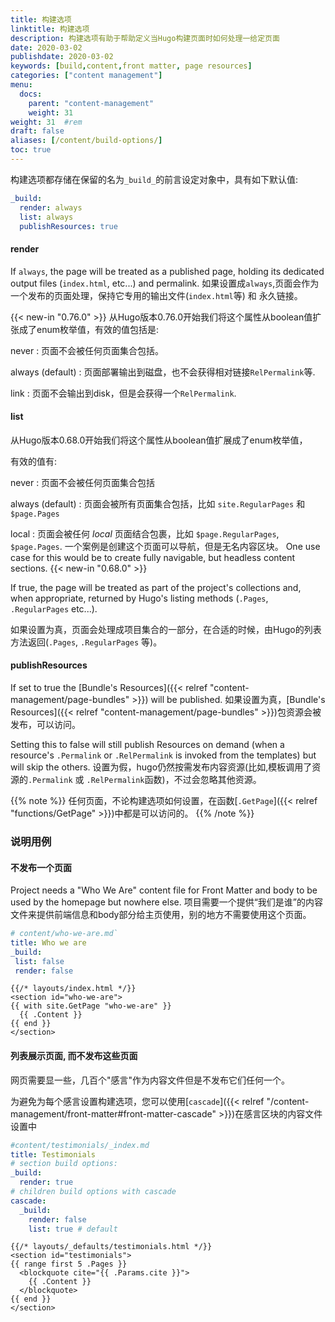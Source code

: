 ```yaml
---
title: 构建选项
linktitle: 构建选项
description: 构建选项有助于帮助定义当Hugo构建页面时如何处理一给定页面
date: 2020-03-02
publishdate: 2020-03-02
keywords: [build,content,front matter, page resources]
categories: ["content management"]
menu:
  docs:
    parent: "content-management"
    weight: 31
weight: 31	#rem
draft: false
aliases: [/content/build-options/]
toc: true
---
```


构建选项都存储在保留的名为`_build_`的前言设定对象中，具有如下默认值:

```yaml
_build:
  render: always
  list: always
  publishResources: true
```

#### render
If `always`, the page will be treated as a published page, holding its dedicated output files (`index.html`, etc...) and permalink.
如果设置成`always`,页面会作为一个发布的页面处理，保持它专用的输出文件(`index.html`等) 和 永久链接。

{{< new-in "0.76.0" >}} 从Hugo版本0.76.0开始我们将这个属性从boolean值扩张成了enum枚举值，有效的值包括是:

never
: 页面不会被任何页面集合包括。

always (default)
: 页面部署输出到磁盘，也不会获得相对链接`RelPermalink`等.

link
: 页面不会输出到disk，但是会获得一个`RelPermalink`.

#### list

从Hugo版本0.68.0开始我们将这个属性从boolean值扩展成了enum枚举值，

有效的值有:

never
: 页面不会被任何页面集合包括

always (default)
: 页面会被所有页面集合包括，比如 `site.RegularPages` 和 `$page.Pages`

local
: 页面会被任何 _local_ 页面结合包裹，比如 `$page.RegularPages`, `$page.Pages`.
一个案例是创建这个页面可以导航，但是无名内容区块。
One use case for this would be to create fully navigable, but headless content sections. {{< new-in "0.68.0" >}}

If true, the page will be treated as part of the project's collections and, when appropriate, returned by Hugo's listing methods (`.Pages`, `.RegularPages` etc...).

如果设置为真，页面会处理成项目集合的一部分，在合适的时候，由Hugo的列表方法返回(`.Pages`, `.RegularPages` 等)。

#### publishResources

If set to true the [Bundle's Resources]({{< relref "content-management/page-bundles" >}}) will be published.
如果设置为真，[Bundle's Resources]({{< relref "content-management/page-bundles" >}})包资源会被发布，可以访问。

Setting this to false will still publish Resources on demand (when a resource's `.Permalink` or `.RelPermalink` is invoked from the templates) but will skip the others.
设置为假，hugo仍然按需发布内容资源(比如,模板调用了资源的`.Permalink` 或 `.RelPermalink`函数)，不过会忽略其他资源。

{{% note %}}
任何页面，不论构建选项如何设置，在函数[`.GetPage`]({{< relref "functions/GetPage" >}})中都是可以访问的。
{{% /note %}}



###  说明用例

#### 不发布一个页面
Project needs a "Who We Are" content file for Front Matter and body to be used by the homepage but nowhere else.
项目需要一个提供“我们是谁”的内容文件来提供前端信息和body部分给主页使用，别的地方不需要使用这个页面。

```yaml
# content/who-we-are.md`
title: Who we are
_build:
 list: false
 render: false
```

```go-html-template
{{/* layouts/index.html */}}
<section id="who-we-are">
{{ with site.GetPage "who-we-are" }}
  {{ .Content }}
{{ end }}
</section>
```

#### 列表展示页面, 而不发布这些页面

网页需要显一些，几百个"感言"作为内容文件但是不发布它们任何一个。

为避免为每个感言设置构建选项，您可以使用[`cascade`]({{< relref "/content-management/front-matter#front-matter-cascade" >}})在感言区块的内容文件设置中

```yaml
#content/testimonials/_index.md
title: Testimonials
# section build options:
_build:
  render: true
# children build options with cascade
cascade:
  _build:
    render: false
    list: true # default
```

```go-html-template
{{/* layouts/_defaults/testimonials.html */}}
<section id="testimonials">
{{ range first 5 .Pages }}
  <blockquote cite="{{ .Params.cite }}">
    {{ .Content }}
  </blockquote>
{{ end }}
</section>
